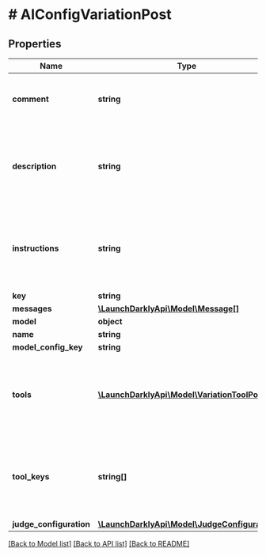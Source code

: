 # # AIConfigVariationPost

## Properties

Name | Type | Description | Notes
------------ | ------------- | ------------- | -------------
**comment** | **string** | Human-readable description of this variation | [optional]
**description** | **string** | Returns the description for the agent. This is only returned for agent variations. | [optional]
**instructions** | **string** | Returns the instructions for the agent. This is only returned for agent variations. | [optional]
**key** | **string** |  |
**messages** | [**\LaunchDarklyApi\Model\Message[]**](Message.md) |  | [optional]
**model** | **object** |  | [optional]
**name** | **string** |  |
**model_config_key** | **string** |  | [optional]
**tools** | [**\LaunchDarklyApi\Model\VariationToolPost[]**](VariationToolPost.md) | List of tools to use for this variation. The latest version of the tool will be used. | [optional]
**tool_keys** | **string[]** | List of tool keys to use for this variation. The latest version of the tool will be used. | [optional]
**judge_configuration** | [**\LaunchDarklyApi\Model\JudgeConfiguration**](JudgeConfiguration.md) |  | [optional]

[[Back to Model list]](../../README.md#models) [[Back to API list]](../../README.md#endpoints) [[Back to README]](../../README.md)
